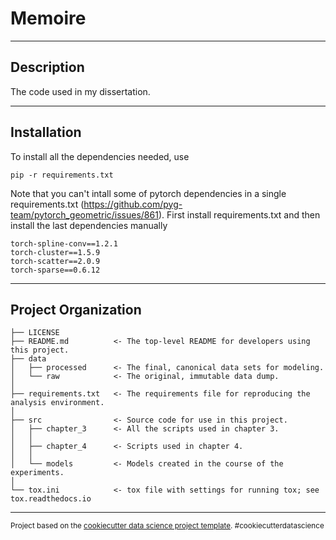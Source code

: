 # Memoire
------------
## Description 
The code used in my dissertation.

------------
## Installation
To install all the dependencies needed, use

`pip -r requirements.txt`

Note that you can't intall some of pytorch dependencies in a single requirements.txt (https://github.com/pyg-team/pytorch_geometric/issues/861). First install requirements.txt and then install the last dependencies manually

`torch-spline-conv==1.2.1`<br/>
`torch-cluster==1.5.9`<br/>
`torch-scatter==2.0.9`<br/>
`torch-sparse==0.6.12`

------------
## Project Organization


    ├── LICENSE
    ├── README.md          <- The top-level README for developers using this project.
    ├── data
    │   ├── processed      <- The final, canonical data sets for modeling.
    │   └── raw            <- The original, immutable data dump.
    │
    ├── requirements.txt   <- The requirements file for reproducing the analysis environment.
    │
    ├── src                <- Source code for use in this project.
    │   ├── chapter_3      <- All the scripts used in chapter 3.
    │   │
    │   ├── chapter_4      <- Scripts used in chapter 4.
    │   │
    │   └── models         <- Models created in the course of the experiments.
    │                         
    └── tox.ini            <- tox file with settings for running tox; see tox.readthedocs.io

--------

<p><small>Project based on the <a target="_blank" href="https://drivendata.github.io/cookiecutter-data-science/">cookiecutter data science project template</a>. #cookiecutterdatascience</small></p>
